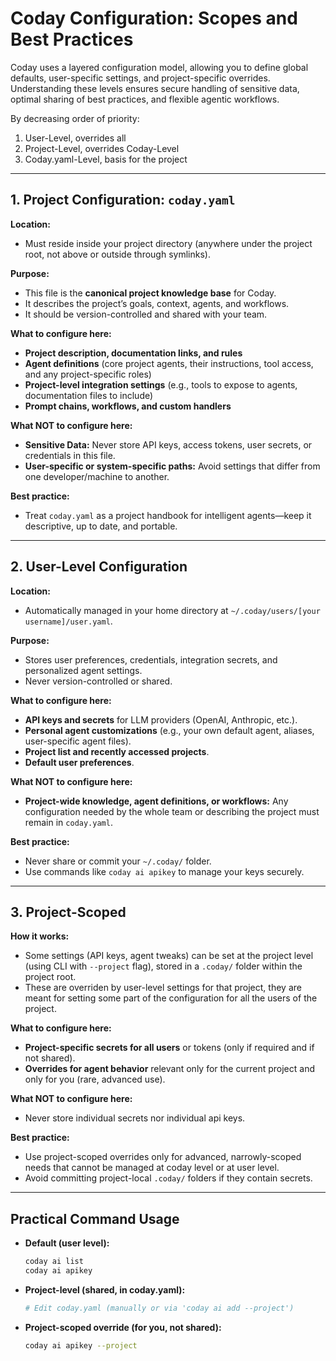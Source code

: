 # Coday Configuration: Scopes and Best Practices

Coday uses a layered configuration model, allowing you to define global defaults, user-specific settings, and project-specific overrides. Understanding these levels ensures secure handling of sensitive data, optimal sharing of best practices, and flexible agentic workflows.

By decreasing order of priority:
1. User-Level, overrides all
2. Project-Level, overrides Coday-Level
3. Coday.yaml-Level, basis for the project

---

## 1. Project Configuration: `coday.yaml`

**Location:**  
- Must reside inside your project directory (anywhere under the project root, not above or outside through symlinks).

**Purpose:**  
- This file is the **canonical project knowledge base** for Coday.
- It describes the project’s goals, context, agents, and workflows.
- It should be version-controlled and shared with your team.

**What to configure here:**  
- **Project description, documentation links, and rules**
- **Agent definitions** (core project agents, their instructions, tool access, and any project-specific roles)
- **Project-level integration settings** (e.g., tools to expose to agents, documentation files to include)
- **Prompt chains, workflows, and custom handlers**

**What NOT to configure here:**  
- **Sensitive Data:** Never store API keys, access tokens, user secrets, or credentials in this file.
- **User-specific or system-specific paths:** Avoid settings that differ from one developer/machine to another.

**Best practice:**  
- Treat `coday.yaml` as a project handbook for intelligent agents—keep it descriptive, up to date, and portable.

---

## 2. User-Level Configuration

**Location:**  
- Automatically managed in your home directory at `~/.coday/users/[your username]/user.yaml`.

**Purpose:**  
- Stores user preferences, credentials, integration secrets, and personalized agent settings.
- Never version-controlled or shared.

**What to configure here:**  
- **API keys and secrets** for LLM providers (OpenAI, Anthropic, etc.).
- **Personal agent customizations** (e.g., your own default agent, aliases, user-specific agent files).
- **Project list and recently accessed projects**.
- **Default user preferences**.

**What NOT to configure here:**  
- **Project-wide knowledge, agent definitions, or workflows:** Any configuration needed by the whole team or describing the project must remain in `coday.yaml`.

**Best practice:**  
- Never share or commit your `~/.coday/` folder.
- Use commands like `coday ai apikey` to manage your keys securely.

---

## 3. Project-Scoped

**How it works:**  
- Some settings (API keys, agent tweaks) can be set at the project level (using CLI with `--project` flag), stored in a `.coday/` folder within the project root.
- These are overriden by user-level settings for that project, they are meant for setting some part of the configuration for all the users of the project.

**What to configure here:**  
- **Project-specific secrets for all users** or tokens (only if required and if not shared).
- **Overrides for agent behavior** relevant only for the current project and only for you (rare, advanced use).

**What NOT to configure here:**  
- Never store individual secrets nor individual api keys.

**Best practice:**  
- Use project-scoped overrides only for advanced, narrowly-scoped needs that cannot be managed at coday level or at user level.
- Avoid committing project-local `.coday/` folders if they contain secrets.

---

## Practical Command Usage

- **Default (user level):**
  ```sh
  coday ai list
  coday ai apikey
  ```
- **Project-level (shared, in coday.yaml):**
  ```sh
  # Edit coday.yaml (manually or via 'coday ai add --project')
  ```
- **Project-scoped override (for you, not shared):**
  ```sh
  coday ai apikey --project
  ```

